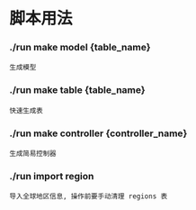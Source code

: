 脚本用法
=====================

### ./run make model {table_name} ###

    生成模型


### ./run make table {table_name} ###

    快速生成表

### ./run make controller {controller_name} ###

    生成简易控制器
    
### ./run import region ###

    导入全球地区信息, 操作前要手动清理 regions 表
